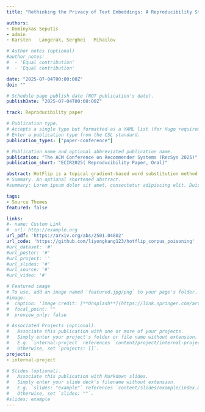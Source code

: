 ```yaml
---
title: "Rethinking the Privacy of Text Embeddings: A Reproducibility Study of “Text Embeddings Reveal (Almost) As Much As Text”"

authors:
- Dominykas Seputis
- admin
- Karsten	Langerak, Serghei	Mihailov

# Author notes (optional)
#author_notes:
#  - 'Equal contribution'
#  - 'Equal contribution'

date: "2025-07-04T00:00:00Z"
doi: "" 

# Schedule page publish date (NOT publication's date).
publishDate: "2025-07-04T00:00:00Z"

track: Reproducibility paper

# Publication type.
# Accepts a single type but formatted as a YAML list (for Hugo requirements).
# Enter a publication type from the CSL standard.
publication_types: ["paper-conference"]

# Publication name and optional abbreviated publication name.
publication: "The ACM Conference on Recommender Systems (RecSys 2025)"
publication_short: "ECIR2025( Reproducibility Paper, Oral)"

abstract: HotFlip is a topical gradient-based word substitution method for attacking language models. Recently, this method has been further applied to attack retrieval systems by generating malicious passages that are injected into a corpus, i.e., corpus poisoning. However, HotFlip is known to be computationally inefficient, with the majority of time being spent on gradient accumulation for each query-passage pair during the adversarial token generation phase, making it impossible to generate an adequate number of adversarial passages in a reasonable amount of time. Moreover, the attack method itself assumes access to a set of user queries, a strong assumption that does not correspond to how real-world adversarial attacks are usually performed. In this paper, we first significantly boost the efficiency of HotFlip, reducing the adversarial generation process from 4 hours per document to only 15 minutes, using the same hardware. We further contribute experiments and analysis on two additional tasks, (1) transfer-based black-box attacks, and (2) query-agnostic attacks. Whenever possible, we provide comparisons between the original method and our improved version. Our experiments demonstrate that HotFlip can effectively attack a variety of dense retrievers, with an observed trend that its attack performance diminishes against more advanced and recent methods. Interestingly, we observe that while HotFlip performs poorly in a black-box setting, indicating limited capacity for generalization, in query-agnostic scenarios its performance is correlated to the volume of injected adversarial passages.
# Summary. An optional shortened abstract.
#summary: Lorem ipsum dolor sit amet, consectetur adipiscing elit. Duis posuere tellus ac convallis placerat. Proin tincidunt magna sed ex sollicitudin condimentum.

tags:
- Source Themes
featured: false

links:
#- name: Custom Link
#  url: http://example.org
url_pdf: 'https://arxiv.org/abs/2501.04802'
url_code: 'https://github.com/liyongkang123/hotflip_corpus_poisoning'
#url_dataset: '#'
#url_poster: '#'
#url_project: ''
#url_slides: '#'
#url_source: '#'
#url_video: '#'

# Featured image
# To use, add an image named `featured.jpg/png` to your page's folder. 
#image:
#  caption: 'Image credit: [**Unsplash**](https://link.springer.com/article/10.1007/s10707-022-00466-1/figures/3)'
#  focal_point: ""
#  preview_only: false

# Associated Projects (optional).
#   Associate this publication with one or more of your projects.
#   Simply enter your project's folder or file name without extension.
#   E.g. `internal-project` references `content/project/internal-project/index.md`.
#   Otherwise, set `projects: []`.
projects:
- internal-project

# Slides (optional).
#   Associate this publication with Markdown slides.
#   Simply enter your slide deck's filename without extension.
#   E.g. `slides: "example"` references `content/slides/example/index.md`.
#   Otherwise, set `slides: ""`.
#slides: example
---
```

